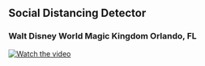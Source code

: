## Social Distancing Detector
### **Walt Disney World Magic Kingdom** Orlando, FL

[![Watch the video](https://i.imgur.com/vKb2F1B.png)](https://youtu.be/a-UxJ6-qEpU)
